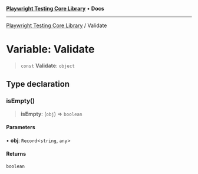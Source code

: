 [**Playwright Testing Core Library**](../README.md) • **Docs**

***

[Playwright Testing Core Library](../README.md) / Validate

# Variable: Validate

> `const` **Validate**: `object`

## Type declaration

### isEmpty()

> **isEmpty**: (`obj`) => `boolean`

#### Parameters

• **obj**: `Record`\<`string`, `any`\>

#### Returns

`boolean`
